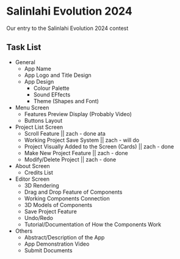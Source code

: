 # Salinlahi Evolution 2024
Our entry to the Salinlahi Evolution 2024 contest


## Task List
- General
  - App Name
  - App Logo and Title Design
  - App Design
    - Colour Palette
    - Sound EFfects
    - Theme (Shapes and Font)
- Menu Screen
  - Features Preview Display (Probably Video)
  - Buttons Layout
- Project List Screen
  - Scroll Feature || zach - done ata
  - Working Project Save System || zach - will do
  - Project Visually Added to the Screen (Cards) || zach - done
  - Make New Project Feature || zach - done
  - Modify/Delete Project || zach - done
- About Screen
  - Credits List
- Editor Screen
  - 3D Rendering
  - Drag and Drop Feature of Components
  - Working Components Connection
  - 3D Models of Components
  - Save Project Feature
  - Undo/Redo
  - Tutorial/Documentation of How the Components Work
- Others
  - Abstract/Description of the App
  - App Demonstration Video
  - Submit Documents
